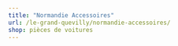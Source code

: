 ```yaml
---
title: "Normandie Accessoires"
url: /le-grand-quevilly/normandie-accessoires/
shop: pièces de voitures
---
```

